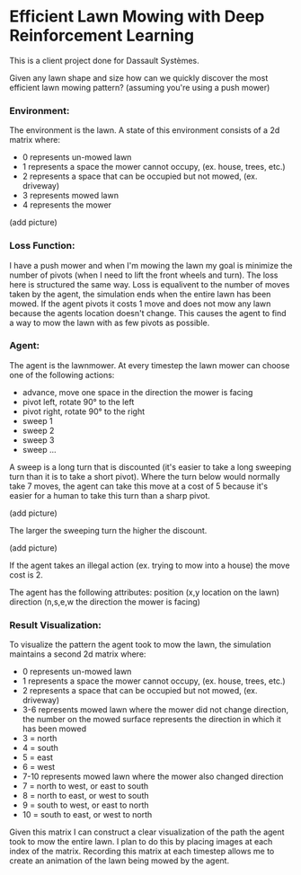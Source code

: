 # Efficient Lawn Mowing with Deep Reinforcement Learning

This is a client project done for Dassault Systèmes.

Given any lawn shape and size how can we quickly discover the most efficient lawn mowing pattern? (assuming you're using a push mower)

### Environment:
The environment is the lawn.
A state of this environment consists of a 2d matrix where:
- 0 represents un-mowed lawn
- 1 represents a space the mower cannot occupy, (ex. house, trees, etc.)
- 2 represents a space that can be occupied but not mowed, (ex. driveway)
- 3 represents mowed lawn
- 4 represents the mower
    
(add picture)

### Loss Function:
I have a push mower and when I'm mowing the lawn my goal is minimize the number of pivots (when I need to lift the front wheels and turn).
The loss here is structured the same way.
Loss is equalivent to the number of moves taken by the agent, the simulation ends when the entire lawn has been mowed.
If the agent pivots it costs 1 move and does not mow any lawn because the agents location doesn't change.
This causes the agent to find a way to mow the lawn with as few pivots as possible.

### Agent:
The agent is the lawnmower.
At every timestep the lawn mower can choose one of the following actions:
- advance, move one space in the direction the mower is facing
- pivot left, rotate 90° to the left
- pivot right, rotate 90° to the right
- sweep 1
- sweep 2
- sweep 3
- sweep ...

A sweep is a long turn that is discounted (it's easier to take a long sweeping turn than it is to take a short pivot).
Where the turn below would normally take 7 moves, the agent can take this move at a cost of 5 because it's easier for a human to take this turn than a sharp pivot.

(add picture)

The larger the sweeping turn the higher the discount.

(add picture)

If the agent takes an illegal action (ex. trying to mow into a house) the move cost is 2.

The agent has the following attributes:
    position (x,y location on the lawn)
    direction (n,s,e,w the direction the mower is facing)
    
### Result Visualization:
To visualize the pattern the agent took to mow the lawn, the simulation maintains a second 2d matrix where:
- 0 represents un-mowed lawn
- 1 represents a space the mower cannot occupy, (ex. house, trees, etc.)
- 2 represents a space that can be occupied but not mowed, (ex. driveway)
- 3-6 represents mowed lawn where the mower did not change direction, the number on the mowed surface represents the direction in which it has been mowed
- 3 = north
- 4 = south
- 5 = east
- 6 = west
- 7-10 represents mowed lawn where the mower also changed direction
- 7 = north to west, or east to south
- 8 = north to east, or west to south
- 9 = south to west, or east to north
- 10 = south to east, or west to north

Given this matrix I can construct a clear visualization of the path the agent took to mow the entire lawn.
I plan to do this by placing images at each index of the matrix.
Recording this matrix at each timestep allows me to create an animation of the lawn being mowed by the agent.
